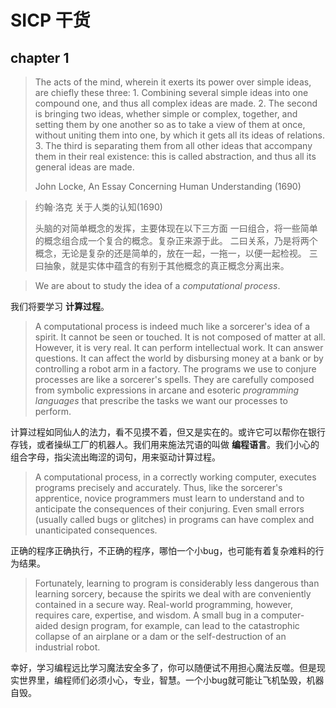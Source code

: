 SICP 干货
=================

chapter 1
----------------

> The acts of the mind, wherein it exerts its power over simple ideas, are chiefly these three: 1. Combining several simple ideas into one compound one, and thus all complex ideas are made. 2. The second is bringing two ideas, whether simple or complex, together, and setting them by one another so as to take a view of them at once, without uniting them into one, by which it gets all its ideas of relations. 3. The third is separating them from all other ideas that accompany them in their real existence: this is called abstraction, and thus all its general ideas are made.
>
> John Locke, An Essay Concerning Human Understanding (1690)

> 约翰·洛克 关于人类的认知(1690)
>
> 头脑的对简单概念的发挥，主要体现在以下三方面
> 一曰组合，将一些简单的概念组合成一个复合的概念。复杂正来源于此。
> 二曰关系，乃是将两个概念，无论是复杂的还是简单的，放在一起，一拖一，以便一起检视。
> 三曰抽象，就是实体中蕴含的有别于其他概念的真正概念分离出来。

> We are about to study the idea of a _computational process_. 

我们将要学习 **计算过程**。

> A computational process is indeed much like a sorcerer's idea of a spirit. It cannot be seen or touched. It is not composed of matter at all. However, it is very real. It can perform intellectual work. It can answer questions. It can affect the world by disbursing money at a bank or by controlling a robot arm in a factory. The programs we use to conjure processes are like a sorcerer's spells. They are carefully composed from symbolic expressions in arcane and esoteric _programming languages_ that prescribe the tasks we want our processes to perform.

计算过程如同仙人的法力，看不见摸不着，但又是实在的。或许它可以帮你在银行存钱，或者操纵工厂的机器人。我们用来施法咒语的叫做 **编程语言**。我们小心的组合字母，指尖流出晦涩的词句，用来驱动计算过程。

> A computational process, in a correctly working computer, executes programs precisely and accurately. Thus, like the sorcerer's apprentice, novice programmers must learn to understand and to anticipate the consequences of their conjuring. Even small errors (usually called bugs or glitches) in programs can have complex and unanticipated consequences.

正确的程序正确执行，不正确的程序，哪怕一个小bug，也可能有着复杂难料的行为结果。

> Fortunately, learning to program is considerably less dangerous than learning sorcery, because the spirits we deal with are conveniently contained in a secure way. Real-world programming, however, requires care, expertise, and wisdom. A small bug in a computer-aided design program, for example, can lead to the catastrophic collapse of an airplane or a dam or the self-destruction of an industrial robot.

幸好，学习编程远比学习魔法安全多了，你可以随便试不用担心魔法反噬。但是现实世界里，编程师们必须小心，专业，智慧。一个小bug就可能让飞机坠毁，机器自毁。

